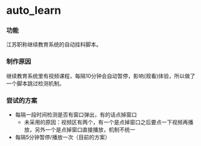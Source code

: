 # auto_learn
### 功能
江苏职称继续教育系统的自动挂科脚本。

### 制作原因
继续教育系统里有视频课程，每隔10分钟会自动暂停，影响(观看)体验，所以做了一个脚本跳过检测机制。

### 尝试的方案
* 每隔一段时间检测是否有窗口弹出，有的话点掉窗口
  * 未采用的原因：视频区有两个，有一个是点掉窗口之后要点一下视频再播放，另外一个是点掉窗口直接播放，机制不统一
* 每隔5分钟暂停/播放一次（目前的方案）
